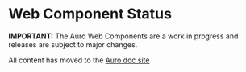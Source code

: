 # Web Component Status

__IMPORTANT:__ The Auro Web Components are a work in progress and releases are subject to major changes.

All content has moved to the [Auro doc site](https://auro.alaskaair.com/component-status)
